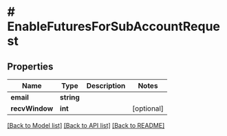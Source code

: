 # # EnableFuturesForSubAccountRequest

## Properties

Name | Type | Description | Notes
------------ | ------------- | ------------- | -------------
**email** | **string** |  |
**recvWindow** | **int** |  | [optional]

[[Back to Model list]](../../README.md#models) [[Back to API list]](../../README.md#endpoints) [[Back to README]](../../README.md)
